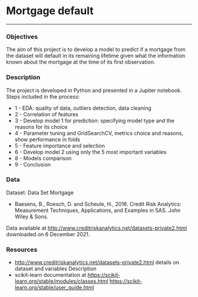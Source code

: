 # Mortgage default
-----------------
### Objectives
The aim of this project is to develop a model to predict if a mortgage from the dataset will default in its remaining lifetime given what the information known about the mortgage at the time of its first observation.


### Description
The project is developed in Python and presented in a Jupiter notebook.
Steps included in the process:
* 1 - EDA: quality of data, outliers detection, data cleaning
* 2 - Correlation of features
* 3 - Develop model 1 for prediction: specifying model type and the reasons for its choice
* 4 - Parameter tuning and GridSearchCV, metrics choice and reasons, show performance in folds
* 5 - Feature importance and selection
* 6 - Develop model 2 using only the 5 most important variables
* 8 - Models comparison
* 9 - Conclusion


### Data
Dataset: Data Set Mortgage
- Baesens, B., Roesch, D. and Scheule, H., 2016.
  Credit Risk Analytics: Measurement Techniques, Applications, and Examples in SAS.
  John Wiley & Sons.

Data available at http://www.creditriskanalytics.net/datasets-private2.html
downloaded on 6 December 2021.


### Resources
- http://www.creditriskanalytics.net/datasets-private2.html
  details on dataset and variables Description
- scikit-learn documentation at
  https://scikit-learn.org/stable/modules/classes.html
  https://scikit-learn.org/stable/user_guide.html
